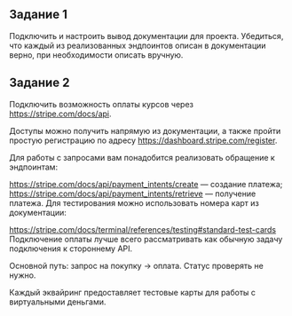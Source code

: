 ## Задание 1
Подключить и настроить вывод документации для проекта. Убедиться, что каждый из реализованных эндпоинтов описан
в документации верно, при необходимости описать вручную.

## Задание 2
Подключить возможность оплаты курсов через https://stripe.com/docs/api.

Доступы можно получить напрямую из документации, а также пройти простую регистрацию
по адресу https://dashboard.stripe.com/register.

Для работы с запросами вам понадобится реализовать обращение к эндпоинтам:

https://stripe.com/docs/api/payment_intents/create — создание платежа;
https://stripe.com/docs/api/payment_intents/retrieve — получение платежа.
Для тестирования можно использовать номера карт из документации:

https://stripe.com/docs/terminal/references/testing#standard-test-cards
Подключение оплаты лучше всего рассматривать как обычную задачу подключения к стороннему API.

Основной путь: запрос на покупку → оплата. Статус проверять не нужно.

Каждый эквайринг предоставляет тестовые карты для работы с виртуальными деньгами.